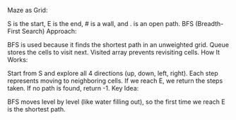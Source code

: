 Maze as Grid:

S is the start, E is the end, # is a wall, and . is an open path.
BFS (Breadth-First Search) Approach:

BFS is used because it finds the shortest path in an unweighted grid.
Queue stores the cells to visit next.
Visited array prevents revisiting cells.
How It Works:

Start from S and explore all 4 directions (up, down, left, right).
Each step represents moving to neighboring cells.
If we reach E, we return the steps taken.
If no path is found, return -1.
Key Idea:

BFS moves level by level (like water filling out), so the first time we reach E is the shortest path.
